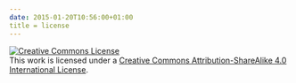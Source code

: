 ```yaml
---
date: 2015-01-20T10:56:00+01:00
title = license
---
```


<a rel="license"
   href="http://creativecommons.org/licenses/by-sa/4.0/">
<img alt="Creative Commons License" style="border-width:0"
     src="https://i.creativecommons.org/l/by-sa/4.0/88x31.png"/></a>
<br/>This work is licensed under a <a rel="license"
href="http://creativecommons.org/licenses/by-sa/4.0/">Creative Commons
Attribution-ShareAlike 4.0 International License</a>.
